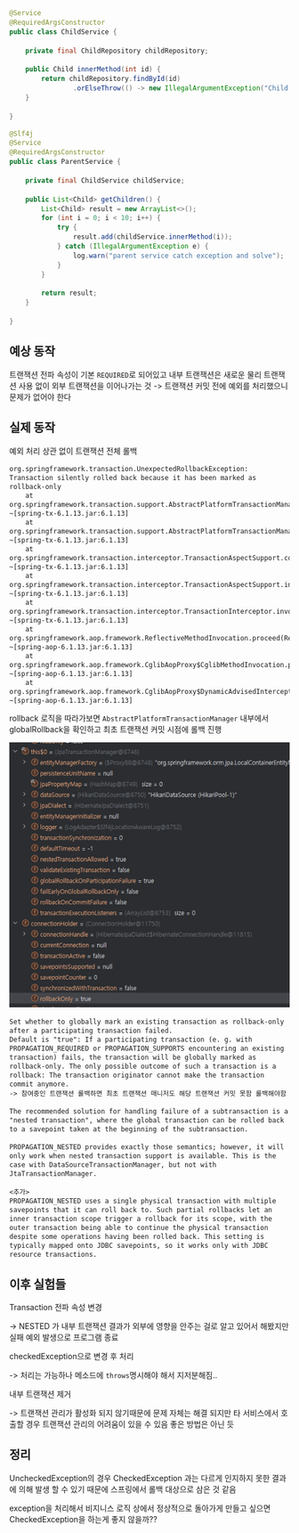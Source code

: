 
```java
@Service
@RequiredArgsConstructor
public class ChildService {

    private final ChildRepository childRepository;

    public Child innerMethod(int id) {
        return childRepository.findById(id)
                .orElseThrow(() -> new IllegalArgumentException("Child not found"));
    }

}
```

```java
@Slf4j
@Service
@RequiredArgsConstructor
public class ParentService {

    private final ChildService childService;

    public List<Child> getChildren() {
        List<Child> result = new ArrayList<>();
        for (int i = 0; i < 10; i++) {
            try {
                result.add(childService.innerMethod(i));
            } catch (IllegalArgumentException e) {
                log.warn("parent service catch exception and solve");
            }
        }

        return result;
    }

}
```

## 예상 동작
트랜잭션 전파 속성이 기본 `REQUIRED`로 되어있고 내부 트랜잭션은 새로운 물리 트랜잭션 사용 없이 외부 트랜잭션을 이어나가는 것 -> 트랜잭션 커밋 전에 예외를 처리했으니 문제가 없어야 한다

## 실제 동작
예외 처리 상관 없이 트랜잭션 전체 롤백
```
org.springframework.transaction.UnexpectedRollbackException: Transaction silently rolled back because it has been marked as rollback-only
	at org.springframework.transaction.support.AbstractPlatformTransactionManager.processCommit(AbstractPlatformTransactionManager.java:804) ~[spring-tx-6.1.13.jar:6.1.13]
	at org.springframework.transaction.support.AbstractPlatformTransactionManager.commit(AbstractPlatformTransactionManager.java:758) ~[spring-tx-6.1.13.jar:6.1.13]
	at org.springframework.transaction.interceptor.TransactionAspectSupport.commitTransactionAfterReturning(TransactionAspectSupport.java:663) ~[spring-tx-6.1.13.jar:6.1.13]
	at org.springframework.transaction.interceptor.TransactionAspectSupport.invokeWithinTransaction(TransactionAspectSupport.java:413) ~[spring-tx-6.1.13.jar:6.1.13]
	at org.springframework.transaction.interceptor.TransactionInterceptor.invoke(TransactionInterceptor.java:119) ~[spring-tx-6.1.13.jar:6.1.13]
	at org.springframework.aop.framework.ReflectiveMethodInvocation.proceed(ReflectiveMethodInvocation.java:184) ~[spring-aop-6.1.13.jar:6.1.13]
	at org.springframework.aop.framework.CglibAopProxy$CglibMethodInvocation.proceed(CglibAopProxy.java:768) ~[spring-aop-6.1.13.jar:6.1.13]
	at org.springframework.aop.framework.CglibAopProxy$DynamicAdvisedInterceptor.intercept(CglibAopProxy.java:720) ~[spring-aop-6.1.13.jar:6.1.13]
```

rollback 로직을 따라가보면 `AbstractPlatformTransactionManager` 내부에서 globalRollback을 확인하고 최초 트랜잭션 커밋 시점에 롤백 진행

![TransactionRollback](TransactionRollbackMark.png)


```
Set whether to globally mark an existing transaction as rollback-only after a participating transaction failed.
Default is "true": If a participating transaction (e. g. with PROPAGATION_REQUIRED or PROPAGATION_SUPPORTS encountering an existing transaction) fails, the transaction will be globally marked as rollback-only. The only possible outcome of such a transaction is a rollback: The transaction originator cannot make the transaction commit anymore.
-> 참여중인 트랜잭션 롤백하면 최초 트랜잭션 매니저도 해당 트랜잭션 커밋 못함 롤백해야함

The recommended solution for handling failure of a subtransaction is a "nested transaction", where the global transaction can be rolled back to a savepoint taken at the beginning of the subtransaction. 

PROPAGATION_NESTED provides exactly those semantics; however, it will only work when nested transaction support is available. This is the case with DataSourceTransactionManager, but not with JtaTransactionManager.

<추가>
PROPAGATION_NESTED uses a single physical transaction with multiple savepoints that it can roll back to. Such partial rollbacks let an inner transaction scope trigger a rollback for its scope, with the outer transaction being able to continue the physical transaction despite some operations having been rolled back. This setting is typically mapped onto JDBC savepoints, so it works only with JDBC resource transactions. 
```

## 이후 실험들
Transaction 전파 속성 변경

 -> NESTED 가 내부 트랜잭션 결과가 외부에 영향을 안주는 걸로 알고 있어서 해봤지만 실패 예외 발생으로 프로그램 종료

checkedException으로 변경 후 처리
 
 -> 처리는 가능하나 메소드에 `throws`명시해야 해서 지저분해짐..

내부 트랜잭션 제거

  -> 트랜잭션 관리가 활성화 되지 않기때문에 문제 자체는 해결 되지만 타 서비스에서 호출할 경우 트랜잭션 관리의 어려움이 있을 수 있음 좋은 방법은 아닌 듯


## 정리
UncheckedException의 경우 CheckedException 과는 다르게 인지하지 못한 결과에 의해 발생 할 수 있기 때문에 스프링에서 롤백 대상으로 삼은 것 같음

exception을 처리해서 비지니스 로직 상에서 정상적으로 돌아가게 만들고 싶으면 CheckedException을 하는게 좋지 않을까??
